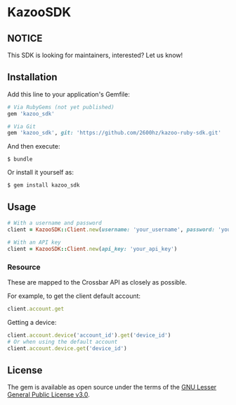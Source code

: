 # KazooSDK

## NOTICE
This SDK is looking for maintainers, interested?  Let us know!

## Installation

Add this line to your application's Gemfile:

```ruby
# Via RubyGems (not yet published)
gem 'kazoo_sdk'

# Via Git
gem 'kazoo_sdk', git: 'https://github.com/2600hz/kazoo-ruby-sdk.git'
```

And then execute:

    $ bundle

Or install it yourself as:

    $ gem install kazoo_sdk

## Usage

```ruby
# With a username and password
client = KazooSDK::Client.new(username: 'your_username', password: 'your_password', account_name: 'your_account_name')

# With an API key
client = KazooSDK::Client.new(api_key: 'your_api_key')
```

### Resource

These are mapped to the Crossbar API as closely as possible.

For example, to get the client default account:

```ruby
client.account.get
```

Getting a device:

```ruby
client.account.device('account_id').get('device_id')
# Or when using the default account
client.account.device.get('device_id')
```

## License

The gem is available as open source under the terms of the [GNU Lesser General Public License v3.0](https://www.gnu.org/licenses/lgpl-3.0.en.html).
